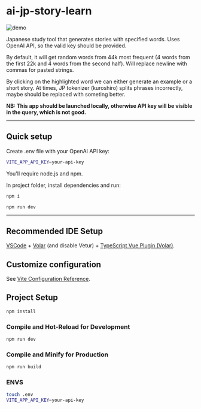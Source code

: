 # ai-jp-story-learn

![demo](data/mpv.gif)

Japanese study tool that generates stories with specified words.
Uses OpenAI API, so the valid key should be provided.

By default, it will get random words from 44k most frequent 
(4 words from the first 22k and 4 words from the second half).
Will replace newline with commas for pasted strings.

By clicking on the highlighted word we can either generate an example or a short story.
At times, JP tokenizer (kuroshiro) splits phrases incorrectly, maybe should be replaced with someting better.

**NB: This app should be launched locally, otherwise API key will be visible in the query, which is not good.**

---

## Quick setup

Create .env file with your OpenAI API key:

```sh
VITE_APP_API_KEY=your-api-key
```

You'll require node.js and npm.

In project folder, install dependencies and run:

```sh
npm i

npm run dev
```

---

## Recommended IDE Setup

[VSCode](https://code.visualstudio.com/) + [Volar](https://marketplace.visualstudio.com/items?itemName=Vue.volar) (and disable Vetur) + [TypeScript Vue Plugin (Volar)](https://marketplace.visualstudio.com/items?itemName=Vue.vscode-typescript-vue-plugin).

## Customize configuration

See [Vite Configuration Reference](https://vitejs.dev/config/).

## Project Setup

```sh
npm install
```

### Compile and Hot-Reload for Development

```sh
npm run dev
```

### Compile and Minify for Production

```sh
npm run build
```

### ENVS

```sh
touch .env
VITE_APP_API_KEY=your-api-key
```
